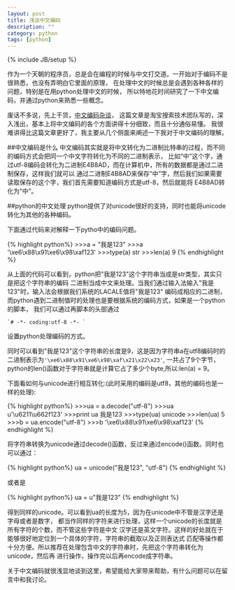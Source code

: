 ```yaml
---
layout: post
title: 浅谈中文编码
description: ""
category: python
tags: [python]
---
```


{% include JB/setup %}

作为一个天朝的程序员，总是会在编程的时候与中文打交道。一开始对于编码不是很熟悉，也没有弄明白它里面的原理，
在处理中文的时候总是会遇到各种各样的问题，特别是在用python处理中文的时候，
所以特地花时间研究了一下中文编码，并通过python来熟悉一些概念。

废话不多说，先上干货，[中文编码杂谈](http://www.searchtb.com/2012/04/chinese_encode.html)，
这篇文章是淘宝搜索技术团队写的，深入浅出，基本上将中文编码的各个方面讲得十分细致，而且十分通俗易懂。
我很难讲得比这篇文章更好了，我主要从几个侧面来阐述一下我对于中文编码的理解。

##中文编码是什么
中文编码其实就是将中文转化为二进制比特串的过程，而不同的编码方式会把同一个中文字符转化为不同的二进制表示，
比如“中”这个字，通过utf-8编码会转化为二进制E4B8AD，而在计算机中，所有的数据都是通过二进制保存，这样我们就可以
通过二进制E4B8AD来保存“中”字，然后我们如果需要读取保存的这个字，我们首先需要知道编码方式是utf-8，然后就能将
E4B8AD转化为“中”。

##python的中文处理
python提供了对unicode很好的支持，同时也能将unicode转化为其他的各种编码。

下面通过代码来对解释一下pytho中的编码问题。

{% highlight python%}
    >>>a = "我是123"
    >>>a
    '\xe6\x88\x91\xe6\x98\xaf123'
    >>>type(a)
    str
    >>>len(a)
    9
{% endhighlight %}

从上面的代码可以看到，python把"我是123"这个字符串当成是str类型，其实只是把这个字符串的编码
二进制当成中文来处理。当我们通过输入法输入"我是123"时，输入法会根据我们系统的LACALE值将"我是123"
编码成相应的二进制，而python遇到二进制值时的处理也是要根据系统的编码方式，如果是一个python的脚本，
我们可以通过再脚本的头部通过

    `# -*- coding:utf-8 -*- `

设置python处理编码的方式。

同时可以看到"我是123"这个字符串的长度是9，这是因为字符串a在utf8编码时的二进制表示为`'\xe6\x88\x91\xe6\x98\xaf\x21\x22\x23'`,
一共占了9个字节，python的len()函数对于字符串就是计算它占了多少个byte,所以:len(a) = 9。

下面看如何与unicode进行相互转化:(此时采用的编码是utf8，其他的编码也是一样的处理):

{% highlight python%}
    >>>ua = a.decode("utf-8")
    >>>ua
    u'\u6211\u662f123'
    >>>print ua
    我是123
    >>>type(ua)
    unicode
    >>>len(ua)
    5
    >>>b = ua.encode("utf-8")
    >>>b
    '\xe6\x88\x91\xe6\x98\xaf123'
{% endhighlight %}

将字符串转换为unicode通过decode()函数，反过来通过encode()函数。同时也可以通过：

{% highlight python%}
    ua = unicode("我是123", "utf-8")
{% endhighlight %}

或者是

{% highlight python%}
    ua = u"我是123"
{% endhighlight %}

得到同样的unicode。可以看到ua的长度为5，因为在unicode中不管是汉字还是字母或者是数字，
都当作同样的字符来进行处理，这样一个unicode的长度就是所有字符的个数，而不管这些字符是中文
汉字还是英文字符。这样的好处就在于能够很好地定位到一个具体的字符，字符串的截取以及正则表达式
匹配等操作都十分方便。所以推荐在处理包含中文的字符串时，先把这个字符串转化为unicode，然后再
进行操作，操作完以后再encode成字符串。

关于中文编码就很浅显地谈到这里，希望能给大家带来帮助，有什么问题可以在留言中和我讨论。
